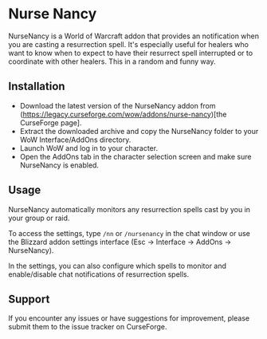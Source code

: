 # Nurse Nancy
NurseNancy is a World of Warcraft addon that provides an notification when you are casting a resurrection spell. It's especially useful for healers who want to know when to expect to have their resurrect spell interrupted or to coordinate with other healers. This in a random and funny way.

## Installation
- Download the latest version of the NurseNancy addon from (https://legacy.curseforge.com/wow/addons/nurse-nancy)[the CurseForge page].
- Extract the downloaded archive and copy the NurseNancy folder to your WoW Interface/AddOns directory.
- Launch WoW and log in to your character.
- Open the AddOns tab in the character selection screen and make sure NurseNancy is enabled.

## Usage
NurseNancy automatically monitors any resurrection spells cast by you in your group or raid. 

To access the settings, type `/nn` or `/nursenancy` in the chat window or use the Blizzard addon settings interface (Esc -> Interface -> AddOns -> NurseNancy).

In the settings, you can also configure which spells to monitor and enable/disable chat notifications of resurrection spells.

## Support
If you encounter any issues or have suggestions for improvement, please submit them to the issue tracker on CurseForge.
